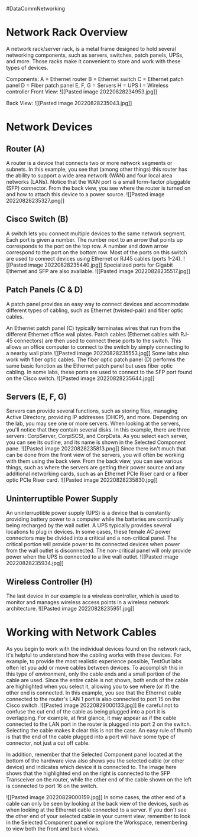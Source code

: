 #DataCommNetworking
# Network Rack Overview
A network rack/server rack, is a metal frame designed to hold several networking components, such as servers, switches, patch panels, UPSs, and more. Those racks make it convenient to store and work with these types of devices.

Components:
A = Ethernet router
B = Ethernet switch
C = Ethernet patch panel
D = Fiber patch panel
E, F, G = Servers
H = UPS
I = Wireless controller
Front View:
![[Pasted image 20220828234953.jpg]]

Back View:
![[Pasted image 20220828235043.jpg]]

# Network Devices
## Router (A)
A router is a device that connects two or more network segments or subnets. In this example, you see that (among other things) this router has the ability to support a wide area network (WAN) and four local area networks (LANs). Notice that the WAN port is a small form-factor pluggable (SFP) connector. From the back view, you see where the router is turned on and how to attach this device to a power source.
![[Pasted image 20220828235327.png]]

## Cisco Switch (B)
A switch lets you connect multiple devices to the same network segment. Each port is given a number. The number next to an arrow that points up corresponds to the port on the top row. A number and down arrow correspond to the port on the bottom row. Most of the ports on this switch are used to connect devices using Ethernet or RJ45 cables (ports 1-24).
![[Pasted image 20220828235440.jpg]]
Specialized ports for Gigabit Ethernet and SFP are also available.
![[Pasted image 20220828235517.jpg]]

## Patch Panels (C & D)
A patch panel provides an easy way to connect devices and accommodate different types of cabling, such as Ethernet (twisted-pair) and fiber optic cables.

An Ethernet patch panel (C) typically terminates wires that run from the different Ethernet office wall plates. Patch cables (Ethernet cables with RJ-45 connectors) are then used to connect these ports to the switch. This allows an office computer to connect to the switch by simply connecting to a nearby wall plate.![[Pasted image 20220828235553.jpg]]
Some labs also work with fiber optic cables. The fiber optic patch panel (D) performs the same basic function as the Ethernet patch panel but uses fiber optic cabling. In some labs, these ports are used to connect to the SFP port found on the Cisco switch.
![[Pasted image 20220828235644.jpg]]

## Servers (E, F, G)
Servers can provide several functions, such as storing files, managing Active Directory, providing IP addresses (DHCP), and more. Depending on the lab, you may see one or more servers. When looking at the servers, you'll notice that they contain several disks. In this example, there are three servers: CorpServer, CorpiSCSI, and CorpData. As you select each server, you can see its outline, and its name is shown in the Selected Component pane.
![[Pasted image 20220828235813.png]]
Since there isn't much that can be done from the front view of the servers, you will often be working with them using the back view. From the back view, you can see various things, such as where the servers are getting their power source and any additional networking cards, such as an Ethernet PCIe Riser card or a fiber optic PCIe Riser card.
![[Pasted image 20220828235830.jpg]]

## Uninterruptible Power Supply
An uninterruptible power supply (UPS) is a device that is constantly providing battery power to a computer while the batteries are continually being recharged by the wall outlet. A UPS typically provides several locations to plug in devices. In some cases, these female AC power connectors may be divided into a critical and a non-critical panel. The critical portion will provide power to its connected devices when power from the wall outlet is disconnected. The non-critical panel will only provide power when the UPS is connected to a live wall outlet.
![[Pasted image 20220828235934.jpg]]

## Wireless Controller (H)
The last device in our example is a wireless controller, which is used to monitor and manages wireless access points in a wireless network architecture.
![[Pasted image 20220828235951.jpg]]

# Working with Network Cables
As you begin to work with the individual devices found on the network rack, it's helpful to understand how the cabling works with these devices. For example, to provide the most realistic experience possible, TestOut labs often let you add or move cables between devices. To accomplish this in this type of environment, only the cable ends and a small portion of the cable are used. Since the entire cable is not shown, both ends of the cable are highlighted when you select it, allowing you to see where (or if) the other end is connected. In this example, you see that the Ethernet cable connected to the router's LAN 1 port is also connected to port 15 on the Cisco switch.
![[Pasted image 20220829000133.jpg]]
Be careful not to confuse the cut end of the cable as being plugged into a port it is overlapping. For example, at first glance, it may appear as if the cable connected to the LAN port in the router is plugged into port 2 on the switch. Selecting the cable makes it clear this is not the case. An easy rule of thumb is that the end of the cable plugged into a port will have some type of connector, not just a cut off cable.

In addition, remember that the Selected Component panel located at the bottom of the hardware view also shows you the selected cable (or other device) and indicates which device it is connected to. The image here shows that the highlighted end on the right is connected to the SFP Transceiver on the router, while the other end of the cable shown on the left is connected to port 16 on the switch.

![[Pasted image 20220829000159.jpg]]
In some cases, the other end of a cable can only be seen by looking at the back view of the devices, such as when looking at the Ethernet cable connected to a server. If you don't see the other end of your selected cable in your current view, remember to look in the Selected Component panel or explore the Workspace, remembering to view both the front and back views.